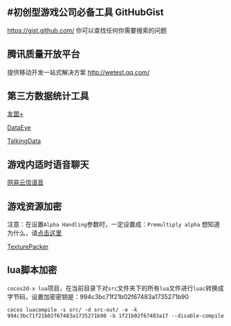 #初创型游戏公司必备工具
GitHubGist 
--------
https://gist.github.com/ 你可以查找任何你需要搜索的问题

腾讯质量开放平台
--------
提供移动开发一站式解决方案
http://wetest.qq.com/

第三方数据统计工具
--------
[友盟+](http://www.umeng.com/)

[DataEye](https://www.dataeye.com/)

[TalkingData](https://www.talkingdata.com/)

游戏内适时语音聊天
--------
[网易云信语音](http://netease.im/)

游戏资源加密
--------
注意：在设置`Alpha Handling`参数时，一定设置成：`Premultiply alpha`
想知道为什么，请[点击这里](https://segmentfault.com/a/1190000002990030)

[TexturePacker](https://www.codeandweb.com/texturepacker)

lua脚本加密
--------
`cocos2d-x lua`项目，在当前目录下对`src`文件夹下的所有`lua`文件进行`luac`转换成字节码，设置加密密钥是：994c3bc71f21b02f67483a1735271b90
```
cocos luacompile -s src/ -d src-out/ -e -k 994c3bc71f21b02f67483a1735271b90 -b 1f21b02f67483a17 --disable-compile
```

